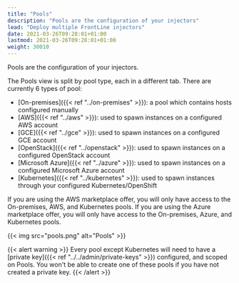 ```yaml
---
title: "Pools"
description: "Pools are the configuration of your injectors"
lead: "Deploy multiple FrontLine injectors"
date: 2021-03-26T09:28:01+01:00
lastmod: 2021-03-26T09:28:01+01:00
weight: 30010
---
```


Pools are the configuration of your injectors.

The Pools view is split by pool type, each in a different tab.
There are currently 6 types of pool:

- [On-premises]({{< ref "../on-premises" >}}): a pool which contains hosts configured manually
- [AWS]({{< ref "../aws" >}}): used to spawn instances on a configured AWS account
- [GCE]({{< ref "../gce" >}}): used to spawn instances on a configured GCE account
- [OpenStack]({{< ref "../openstack" >}}): used to spawn instances on a configured OpenStack account
- [Microsoft Azure]({{< ref "../azure" >}}): used to spawn instances on a configured Microsoft Azure account
- [Kubernetes]({{< ref "../kubernetes" >}}): used to spawn instances through your configured Kubernetes/OpenShift

If you are using the AWS marketplace offer, you will only have access to the On-premises, AWS, and Kubernetes pools.
If you are using the Azure marketplace offer, you will only have access to the On-premises, Azure, and Kubernetes pools.

{{< img src="pools.png" alt="Pools" >}}

{{< alert warning >}}
Every pool except Kubernetes will need to have a [private key]({{< ref "../../admin/private-keys" >}}) configured, and scoped on Pools. You won't be able to create one of these pools if you have not created a private key.
{{< /alert >}}
